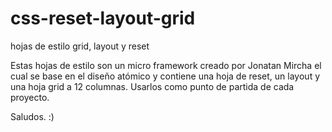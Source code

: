 # css-reset-layout-grid
hojas de estilo grid, layout y reset

Estas hojas de estilo son un micro framework creado por Jonatan Mircha el cual se base en el diseño atómico y contiene una hoja de reset, un layout y una hoja grid a 12 columnas.
Usarlos como punto de partida de cada proyecto.

Saludos. :)
